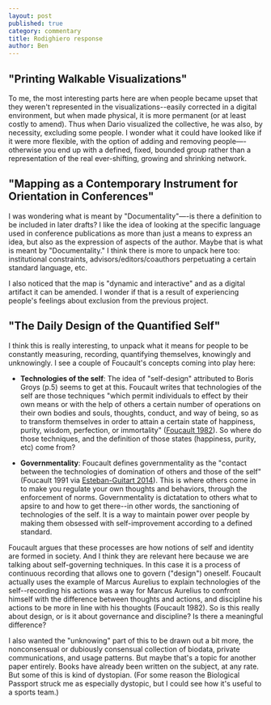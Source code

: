 ```yaml
---
layout: post
published: true
category: commentary
title: Rodighiero response
author: Ben
---
```

## "Printing Walkable Visualizations"
To me, the most interesting parts here are when people became upset that they weren't represented in the visualizations--easily corrected in a digital environment, but when made physical, it is more permanent (or at least costly to amend). Thus when Dario visualized the collective, he was also, by necessity, excluding some people. I wonder what it could have looked like if it were more flexible, with the option of adding and removing people—-otherwise you end up with a defined, fixed, bounded group rather than a representation of the real ever-shifting, growing and shrinking network.

## "Mapping as a Contemporary Instrument for Orientation in Conferences"
I was wondering what is meant by "Documentality"—-is there a definition to be included in later drafts? I like the idea of looking at the specific language used in conference publications as more than just a means to express an idea, but also as the expression of aspects of the author. Maybe that is what is meant by "Documentality." I think there is more to unpack here too: institutional constraints, advisors/editors/coauthors perpetuating a certain standard language, etc.  

I also noticed that the map is "dynamic and interactive" and as a digital artifact it can be amended. I wonder if that is a result of experiencing people's feelings about exclusion from the previous project.


## "The Daily Design of the Quantified Self"
I think this is really interesting, to unpack what it means for people to be constantly measuring, recording, quantifying themselves, knowingly and unknowingly. I see a couple of Foucault's concepts coming into play here:

- **Technologies of the self**: The idea of "self-design" attributed to Boris Groys (p.5) seems to get at this. Foucault writes that technologies of the self are those techniques "which permit individuals to effect by their own means or with the help of others a certain number of operations on their own bodies and souls, thoughts, conduct, and way of being, so as to transform themselves in order to attain a certain state of happiness, purity, wisdom, perfection, or immortality" ([Foucault 1982](https://foucault.info/documents/foucault.technologiesOfSelf.en/ "Foucault 1982")). So where do those techniques, and the definition of those states (happiness, purity, etc) come from?

- **Governmentality**: Foucault defines governmentality as the "contact between the technologies of domination of others and those of the self" (Foucault 1991 via [Esteban-Guitart 2014](https://link.springer.com/referenceworkentry/10.1007%2F978-1-4614-5583-7_551)). This is where others come in to make you regulate your own thoughts and behaviors, through the enforcement of norms. Governmentality is dictatation to others what to apsire to and how to get there--in other words, the sanctioning of technologies of the self. It is a way to maintain power over people by making them obsessed with self-improvement according to a defined standard. 

Foucault argues that these processes are how notions of self and identity are formed in society. And I think they are relevant here because we are talking about self-governing techniques. In this case it is a process of continuous recording that allows one to govern ("design") oneself. Foucault actually uses the example of Marcus Aurelius to explain technologies of the self--recording his actions was a way for Marcus Aurelius to confront himself with the difference between thoughts and actions, and discipline his actions to be more in line with his thoughts (Foucault 1982). So is this really about design, or is it about governance and discipline? Is there a meaningful difference?


I also wanted the "unknowing" part of this to be drawn out a bit more, the nonconsensual or dubiously consensual collection of biodata, private communications, and usage patterns. But maybe that's a topic for another paper entirely. Books have already been written on the subject, at any rate. But some of this is kind of dystopian. (For some reason the Biological Passport struck me as especially dystopic, but I could see how it's useful to a sports team.)